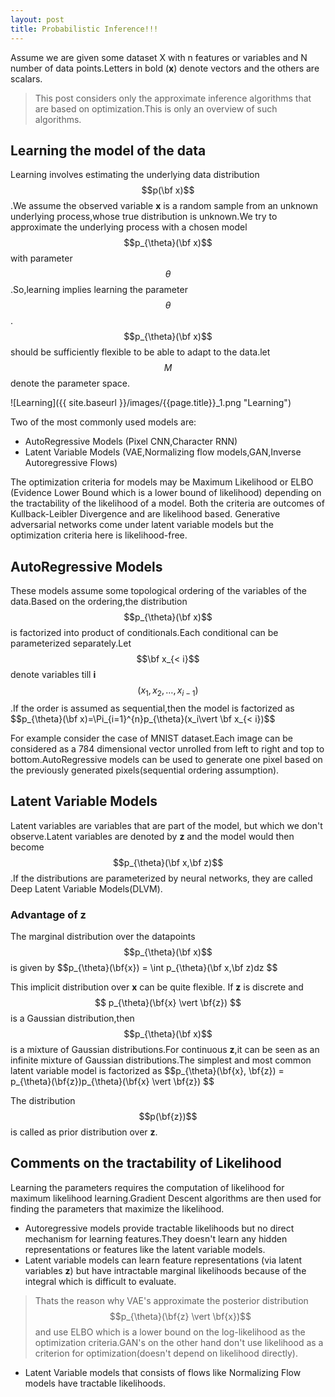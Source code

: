 ```yaml
---
layout: post
title: Probabilistic Inference!!!
---
```

Assume we are given some dataset X with n features or variables and N number of data points.Letters in bold (**x**) denote vectors and the others are scalars.
> This post considers only the approximate inference algorithms that are based on optimization.This is only an overview of such algorithms. 

## Learning the model of the data

Learning involves estimating the underlying data distribution $$p(\bf x)$$.We assume the observed variable **x** is a random sample from an unknown underlying process,whose true distribution is unknown.We try to approximate the underlying process with a chosen model $$p_{\theta}(\bf x)$$ with parameter $$\theta$$.So,learning implies learning the parameter $$\theta$$.$$p_{\theta}(\bf x)$$ should be sufficiently flexible to be able to adapt to the data.let $$M$$ denote the parameter space.

![Learning]({{ site.baseurl }}/images/{{page.title}}_1.png "Learning")    

Two of the most commonly used models are:  
- AutoRegressive Models (Pixel CNN,Character RNN)
- Latent Variable Models (VAE,Normalizing flow models,GAN,Inverse Autoregressive Flows)

The optimization criteria for models may be Maximum Likelihood or ELBO (Evidence Lower Bound which is a lower bound of likelihood) depending on the tractability of the likelihood of a model. Both the criteria are outcomes of Kullback-Leibler Divergence and are likelihood based. Generative adversarial networks come under latent variable models but the optimization criteria here is likelihood-free.   
## AutoRegressive Models
These models assume some topological ordering of the variables of the data.Based on the ordering,the distribution $$p_{\theta}(\bf x)$$ is factorized into product of conditionals.Each conditional can be parameterized separately.Let $$\bf x_{< i}$$ denote variables till **i** $$(x_1,x_2,\dots,x_{i-1})$$.If the order is assumed as sequential,then the model is factorized as \$$p_{\theta}(\bf x)=\Pi_{i=1}^{n}p_{\theta}(x_i\vert \bf x_{< i})$$

For example consider the case of MNIST dataset.Each image can be considered as a 784 dimensional vector unrolled from left to right and top to bottom.AutoRegressive models can be used to generate one pixel based on the previously generated pixels(sequential ordering assumption). 

## Latent Variable Models

Latent variables are variables that are part of the model, but which we don't observe.Latent variables are denoted by **z** and the model would then become $$p_{\theta}(\bf x,\bf z)$$.If the distributions are parameterized by neural networks, they are called Deep Latent Variable Models(DLVM).

### Advantage of **z**

The marginal distribution over the datapoints $$p_{\theta}(\bf x)$$ is given by \$$p_{\theta}(\bf{x}) = \int p_{\theta}(\bf x,\bf z)dz $$  

This implicit distribution over **x** can be quite flexible. If **z** is discrete and $$ p_{\theta}(\bf{x} \vert \bf{z}) $$ is a Gaussian distribution,then $$p_{\theta}(\bf x)$$ is a mixture of Gaussian distributions.For continuous **z**,it can be seen as an infinite mixture of Gaussian distributions.The simplest and most common latent variable model is factorized as \$$p_{\theta}(\bf{x}, \bf{z}) = p_{\theta}(\bf{z})p_{\theta}(\bf{x} \vert \bf{z}) $$

The distribution $$p(\bf{z})$$ is called as prior distribution over **z**.

## Comments on the tractability of Likelihood
Learning the parameters requires the computation of likelihood for maximum likelihood learning.Gradient Descent algorithms are then used for finding the parameters that maximize the likelihood.
- Autoregressive models provide tractable likelihoods but no direct mechanism for learning features.They doesn't learn any hidden representations or features like the latent variable models.
- Latent variable models can learn feature representations (via latent variables **z**) but have intractable marginal likelihoods because of the integral which is difficult to evaluate.  
> Thats the reason why VAE's approximate the posterior distribution $$p_{\theta}(\bf{z} \vert \bf{x})$$ and use ELBO which is a lower bound on the log-likelihood as the optimization criteria.GAN's on the other hand don't use likelihood as a criterion for optimization(doesn't depend on likelihood directly).
- Latent Variable models that consists of flows like Normalizing Flow models have tractable likelihoods.    